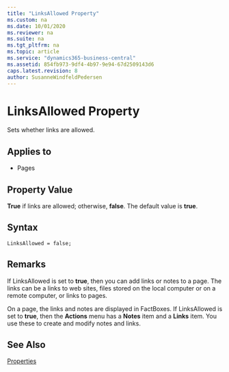 ```yaml
---
title: "LinksAllowed Property"
ms.custom: na
ms.date: 10/01/2020
ms.reviewer: na
ms.suite: na
ms.tgt_pltfrm: na
ms.topic: article
ms.service: "dynamics365-business-central"
ms.assetid: 854fb973-9df4-4b97-9e94-67d2509143d6
caps.latest.revision: 8
author: SusanneWindfeldPedersen
---
```


# LinksAllowed Property

Sets whether links are allowed.  
  
## Applies to  
  
- Pages  
  
## Property Value

**True** if links are allowed; otherwise, **false**. The default value is **true**.  

## Syntax

```AL
LinksAllowed = false;
```  

## Remarks

If LinksAllowed is set to **true**, then you can add links or notes to a page. The links can be a links to web sites, files stored on the local computer or on a remote computer, or links to pages.  
  
On a page, the links and notes are displayed in FactBoxes. If LinksAllowed is set to **true**, then the **Actions** menu has a **Notes** item and a **Links** item. You use these to create and modify notes and links.  
  
## See Also

[Properties](devenv-properties.md)